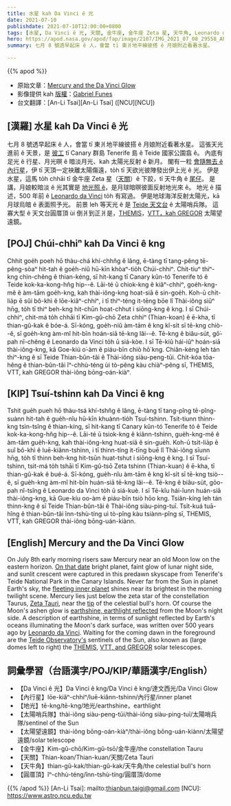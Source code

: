 ```yaml
---
title: 水星 kah Da Vinci ê 光
date: 2021-07-10
publishdate: 2021-07-10T12:00:00+0800
tags: [水星, Da Vinci ê 光, 天關, 金牛座, 金牛座 Zeta 星, 天牛角, Leonardo da Vinci, 太陽哨兵隊, 太陽望遠鏡]
hero: https://apod.nasa.gov/apod/fap/image/2107/IMG_2021_07_08_29558_APOD1024.jpg
summary: 七月 8 號透早起床 ê 人，會當 tī 東爿地平線彼搭 ê 月娘附近看著水星。

---
```


{{% apod %}}

- 原始文章：[Mercury and the Da Vinci Glow](https://apod.nasa.gov/apod/ap210710.html)
- 影像提供 kah [版權][copyright]：[Gabriel Funes](mailto:gfunpol@gmail.com)
- 台文翻譯：[An-Li Tsai][An-Li Tsai] ([NCU][NCU])

## [漢羅] 水星 kah Da Vinci ê 光
七月 8 號透早起床 ê 人，會當 tī 東爿地平線彼搭 ê 月娘附近看著水星。
這張天光進前 ê 天景，是 [彼工][On that date] tī Canary 群島 Tenerife 島 ê Teide 國家公園翕 ê。
內底有足光 ê 行星、月光暝 ê 暗淡月光、kah 太陽光反射 ê 新月。
閣有一粒 [會隨無去 ê 內行星][fleeting inner planet]，伊 tī 天頂一定袂離太陽傷遠，to̍h tī 天欲光彼陣發出伊上光 ê 光。
伊是水星，這馬 to̍h chhāi tī 金牛座 Zeta 星（[天關][Zeta Tauri]）ê 下跤，tī 天牛角 ê [尾仔][tip]。
是講，月娘較暗淡 ê 光其實是 [地光照 ê][earthshine, earthlight reflected]，是月球暗暝彼面反射地光來 ê。
地光 ê 描述，500 年前 ê [Leonardo da Vinci][Leonardo da Vinci] to̍h 有寫過。
伊是地球海洋反射太陽光，kā 月球烏暗 ê 表面照予光。
前景 leh 等天光 ê 是 [Teide 天文台][Teide Observatory's] ê 太陽哨兵隊。
這寡大型 ê 天文台圓厝頂 ùi 倒爿到正爿是，[THEMIS][THEMIS]，[VTT，kah GREGOR][VTT, and GREGOR] 太陽望遠鏡。




## [POJ] Chúi-chhiⁿ kah Da Vinci ê kng
Chhit goe̍h poeh hō thàu-chá khí-chhn̂g ê lâng, ē-tàng tī tang-pêng tē-pêng-sòaⁿ hit-tah ê goe̍h-niû hū-kīn khòaⁿ-tio̍h Chúi-chhiⁿ.
Chit-tiuⁿ thiⁿ-kng chìn-chêng ê thian-kéng, sī hit-kang tī Canary kûn-tó Tenerife tó ê Teide kok-ka-kong-hn̂g hip--ê.
Lāi-té ū chiok-kng ê kiâⁿ-chhiⁿ, goe̍h-kng-mê ê àm-tām goe̍h-kng, kah thài-iông-kng hoat-siā ê sin-goe̍h.
Koh-ū chi̍t-lia̍p ē sûi bô-khì ê lōe-kiâⁿ-chhiⁿ, i tī thiⁿ-téng it-tēng bōe lî Thài-iông siūⁿ hn̄g, to̍h tī thiⁿ beh-kng hit-chūn hoat-chhut i siōng-kng ê kng.
I sī Chúi-chhiⁿ, chit-má to̍h chhāi tī Kim-gû-chō Zeta chhiⁿ (Thian-koan) ê ē-kha, tī thian-gû-kak ê bóe-á.
Sī-kóng, goe̍h-niû àm-tām ê kng kî-si̍t sī tē-kng chiò--ê, sī goe̍h-kng àm-mî hit-bīn hoán-siā tē-kng lâi--ê.
Tē-kng ê biâu-su̍t, gō͘-pah nî-chêng ê Leonardo da Vinci to̍h ū siá-kòe.
I sī Tē-kiû hái-iûⁿ hoán-siā thài-iông-kng, kā Goe-kiú o͘-àm ê piáu-bīn chiò hō͘ kng.
Chiân-kéng leh tán thiⁿ-kng ê sī Teide Thian-bûn-tâi ê Thài-iông siàu-peng-tūi.
Chi̍t-kóa tōa-hêng ê thian-bûn-tâi îⁿ-chhù-téng ùi tò-pêng kàu chiàⁿ-pêng sī, THEMIS, VTT, kah GREGOR thài-iông bōng-oán-kiàⁿ.



## [KIP] Tsuí-tshinn kah Da Vinci ê kng
Tshit gue̍h pueh hō thàu-tsá khí-tshn̂g ê lâng, ē-tàng tī tang-pîng tē-pîng-suànn hit-tah ê gue̍h-nîu hū-kīn khuànn-tio̍h Tsuí-tshinn.
Tsit-tiunn thinn-kng tsìn-tsîng ê thian-kíng, sī hit-kang tī Canary kûn-tó Tenerife tó ê Teide kok-ka-kong-hn̂g hip--ê.
Lāi-té ū tsiok-kng ê kiânn-tshinn, gue̍h-kng-mê ê àm-tām gue̍h-kng, kah thài-iông-kng huat-siā ê sin-gue̍h.
Koh-ū tsi̍t-lia̍p ē suî bô-khì ê luē-kiânn-tshinn, i tī thinn-tíng it-tīng buē lî Thài-iông sīunn hn̄g, to̍h tī thinn beh-kng hit-tsūn huat-tshut i siōng-kng ê kng.
I sī Tsuí-tshinn, tsit-má to̍h tshāi tī Kim-gû-tsō Zeta tshinn (Thian-kuan) ê ē-kha, tī thian-gû-kak ê bué-á.
Sī-kóng, gue̍h-nîu àm-tām ê kng kî-si̍t sī tē-kng tsiò--ê, sī gue̍h-kng àm-mî hit-bīn huán-siā tē-kng lâi--ê.
Tē-kng ê biâu-su̍t, gōo-pah nî-tsîng ê Leonardo da Vinci to̍h ū siá-kuè.
I sī Tē-kîu hái-îunn huán-siā thài-iông-kng, kā Gue-kíu oo-àm ê piáu-bīn tsiò hōo kng.
Tsiân-kíng leh tán thinn-kng ê sī Teide Thian-bûn-tâi ê Thài-iông siàu-ping-tuī.
Tsi̍t-kuá tuā-hîng ê thian-bûn-tâi înn-tshù-tíng uì tò-pîng kàu tsiànn-pîng sī, THEMIS, VTT, kah GREGOR thài-iông bōng-uán-kiànn.



## [English] Mercury and the Da Vinci Glow
On July 8th early morning risers saw Mercury near an old Moon low on the eastern horizon.
[On that date][On that date] bright planet, faint glow of lunar night side, and sunlit crescent were captured in this predawn skyscape from Tenerife's Teide National Park in the Canary Islands.
Never far from the Sun in planet Earth's sky, the [fleeting inner planet][fleeting inner planet] shines near its brightest in the morning twilight scene.
Mercury lies just below the zeta star of the constellation Taurus, [Zeta Tauri][Zeta Tauri], near the [tip][tip] of the celestial bull's horn.
Of course the Moon's ashen glow is [earthshine, earthlight reflected][earthshine, earthlight reflected] from the Moon's night side.
A description of earthshine, in terms of sunlight reflected by Earth's oceans illuminating the Moon's dark surface, was written over 500 years ago by [Leonardo da Vinci][Leonardo da Vinci].
Waiting for the coming dawn in the foreground are the [Teide Observatory's][Teide Observatory's] sentinels of the Sun, also known as (large domes left to right) the [THEMIS][THEMIS], [VTT, and GREGOR][VTT, and GREGOR] solar telescopes.

## 詞彙學習（台語漢字/POJ/KIP/華語漢字/English）


- 【Da Vinci ê 光】Da Vinci ê kng/Da Vinci ê kng/達文西光/Da Vinci Glow
- 【內行星】lōe-kiâⁿ-chhiⁿ/luē-kiânn-tshinn/內行星/inner planet
- 【地光】tē-kng/tē-kng/地光/earthshine，earthlight
- 【太陽哨兵隊】thài-iông siàu-peng-tūi/thài-iông siàu-ping-tuī/太陽哨兵隊/sentinel of the Sun
- 【太陽望遠鏡】thài-iông bōng-oán-kiàⁿ/thài-iông bōng-uán-kiànn/太陽望遠鏡/solar telescope
- 【金牛座】Kim-gû-chō/Kim-gû-tsō/金牛座/the constellation Tauru
- 【天關】Thian-koan/Thian-kuan/天關/Zeta Tauri
- 【天牛角】thian-gû-kak/thian-gû-kak/天牛角/the celestial bull's horn
- 【圓厝頂】îⁿ-chhù-téng/înn-tshù-tíng/圓厝頂/dome



{{% /apod %}}
[An-Li Tsai]: mailto:thianbun.taigi@gmail.com
[NCU]: https://www.astro.ncu.edu.tw

[copyright]: https://apod.nasa.gov/apod/fap/lib/about_apod.html#srapply

[On that date]:https://earthsky.org/astronomy-essentials/visible-planets-tonight-mars-jupiter-venus-saturn-mercury/
[fleeting inner planet]:https://solarsystem.nasa.gov/planets/mercury/overview/
[Zeta Tauri]:http://stars.astro.illinois.edu/sow/zetatau.html
[tip]:https://en.wikipedia.org/wiki/Taurus_(constellation)#/media/File:Sidney_Hall_-_Urania's_Mirror_-_Taurus.jpg
[earthshine, earthlight reflected]:https://earthobservatory.nasa.gov/IOTD/view.php?id=83782
[Leonardo da Vinci]:https://science.nasa.gov/science-news/science-at-nasa/2005/04oct_leonardo
[Teide Observatory's]:https://www.iac.es/en/observatorios-de-canarias/teide-observatory
[THEMIS]:https://apod.nasa.gov/apod/ap190118.html
[VTT, and GREGOR]:https://apod.nasa.gov/apod/ap111122.html
